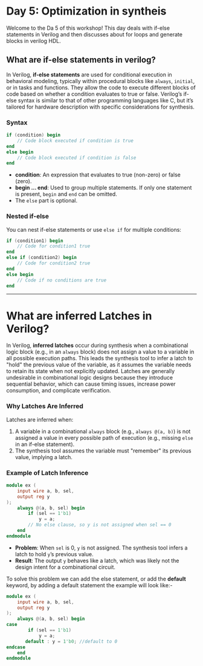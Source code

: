 # Day 5: Optimization in syntheis
Welcome to the Da 5 of this workshop! This day deals with if-else statements in Verilog and then discusses about for loops and generate blocks in verilog HDL.
## What are if-else statements in verilog?
In Verilog, **if-else statements** are used for conditional execution in behavioral modeling, typically within procedural blocks like `always`, `initial`, or in tasks and functions. They allow the code to execute different blocks of code based on whether a condition evaluates to true or false. Verilog’s if-else syntax is similar to that of other programming languages like C, but it’s tailored for hardware description with specific considerations for synthesis.

### Syntax
```verilog
if (condition) begin
    // Code block executed if condition is true
end
else begin
    // Code block executed if condition is false
end
```

- **condition**: An expression that evaluates to true (non-zero) or false (zero).
- **begin ... end**: Used to group multiple statements. If only one statement is present, `begin` and `end` can be omitted.
- The `else` part is optional.

### Nested if-else
You can nest if-else statements or use `else if` for multiple conditions:
```verilog
if (condition1) begin
    // Code for condition1 true
end
else if (condition2) begin
    // Code for condition2 true
end
else begin
    // Code if no conditions are true
end
```
---

# What are inferred Latches in Verilog?
In Verilog, **inferred latches** occur during synthesis when a combinational logic block (e.g., in an `always` block) does not assign a value to a variable in all possible execution paths. This leads the synthesis tool to infer a latch to "hold" the previous value of the variable, as it assumes the variable needs to retain its state when not explicitly updated. Latches are generally undesirable in combinational logic designs because they introduce sequential behavior, which can cause timing issues, increase power consumption, and complicate verification.

### Why Latches Are Inferred
Latches are inferred when:
1. A variable in a combinational `always` block (e.g., `always @(a, b)`) is not assigned a value in every possible path of execution (e.g., missing `else` in an if-else statement).
2. The synthesis tool assumes the variable must "remember" its previous value, implying a latch.

### Example of Latch Inference
```verilog
module ex (
    input wire a, b, sel,
    output reg y
);
    always @(a, b, sel) begin
        if (sel == 1'b1)
            y = a;
        // No else clause, so y is not assigned when sel == 0
    end
endmodule
```
- **Problem**: When `sel` is 0, `y` is not assigned. The synthesis tool infers a latch to hold `y`’s previous value.
- **Result**: The output `y` behaves like a latch, which was likely not the design intent for a combinational circuit.

To solve this problem we can add the else statement, or add the **default** keyword, by adding a default statement the example will look like:-
```verilog
module ex (
    input wire a, b, sel,
    output reg y
);
    always @(a, b, sel) begin
case
        if (sel == 1'b1)
            y = a;
       default : y = 1'b0; //default to 0
endcase
    end
endmodule
```














